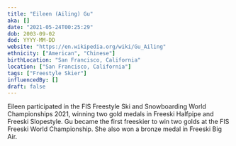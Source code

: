 ```yaml
---
title: "Eileen (Ailing) Gu"
aka: []
date: "2021-05-24T00:25:29"
dob: 2003-09-02
dod: YYYY-MM-DD
website: "https://en.wikipedia.org/wiki/Gu_Ailing"
ethnicity: ["American", "Chinese"]
birthLocation: "San Francisco, California"
location: ["San Francisco, California"]
tags: ["Freestyle Skier"]
influencedBy: []
draft: false
---
```


Eileen participated in the FIS Freestyle Ski and Snowboarding World
Championships 2021, winning two gold medals in Freeski Halfpipe and Freeski
Slopestyle. Gu became the first freeskier to win two golds at the FIS Freeski
World Championship. She also won a bronze medal in Freeski Big Air.
